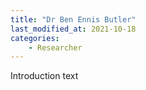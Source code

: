 ```yaml
---
title: "Dr Ben Ennis Butler"
last_modified_at: 2021-10-18
categories:
    - Researcher
---
```


Introduction text
